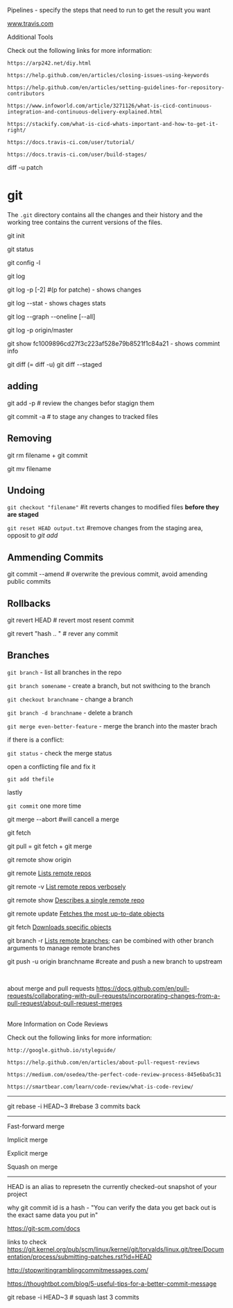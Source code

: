 
Pipelines - specify the steps that need to run to get the result you want

www.travis.com

Additional Tools

Check out the following links for more information:

    https://arp242.net/diy.html 

    https://help.github.com/en/articles/closing-issues-using-keywords

    https://help.github.com/en/articles/setting-guidelines-for-repository-contributors 

    https://www.infoworld.com/article/3271126/what-is-cicd-continuous-integration-and-continuous-delivery-explained.html

    https://stackify.com/what-is-cicd-whats-important-and-how-to-get-it-right/

    https://docs.travis-ci.com/user/tutorial/

    https://docs.travis-ci.com/user/build-stages/


diff -u
patch

# git
The `.git` directory contains all the changes and their history and the working tree contains the current versions of the files.

git init

git status

git config -l

git log

git log -p [-2] #(p for patche) - shows changes

git log --stat - shows chages stats

git log --graph --oneline [--all]

git log -p origin/master

git show fc1009896cd27f3c223af528e79b8521f1c84a21 - shows commint info

git diff  (= diff -u)
git diff --staged


## adding
git add -p # review the changes befor stagign them

git commit -a # to stage any changes to tracked files

## Removing

git rm filename + git commit

git mv filename

## Undoing

`git checkout "filename"` #it reverts changes to modified files **before they are staged**


`git reset HEAD output.txt` #remove changes from the staging area, opposit to *git add* 


## Ammending Commits

git commit --amend # overwrite the previous commit, avoid amending public commits

## Rollbacks

git revert HEAD # revert most resent commit

git revert "hash .. " # rever any commit

## Branches

`git branch` - list all branches in the repo

`git branch somename` - create a branch, but not swithcing to the branch

`git checkout branchname` - change a branch 

`git branch -d branchname` - delete a branch

`git merge even-better-feature` - merge the branch into the master brach

if there is a conflict:

`git status` - check the merge status

open a conflicting file and fix it

`git add thefile`

lastly

`git commit` one more time


git merge --abort #will cancell a merge


git fetch 

git pull = git fetch + git merge

git remote show origin


git remote [Lists remote repos](https://git-scm.com/docs/git-remote)

git remote -v [List remote repos verbosely](https://git-scm.com/docs/git-remote#Documentation/git-remote.txt--v)

git remote show <name> [Describes a single remote repo](https://git-scm.com/docs/git-remote#Documentation/git-remote.txt-emshowem)

git remote update [Fetches the most up-to-date objects](https://git-scm.com/docs/git-remote#Documentation/git-remote.txt-emupdateem)

git fetch [Downloads specific objects](https://git-scm.com/docs/git-fetch)

git branch -r [Lists remote branches](https://git-scm.com/docs/git-branch#Documentation/git-branch.txt--r); can be combined with other branch arguments to manage remote branches

git push -u origin branchname #create and push a new branch to upstream

<br>

about merge and pull requests https://docs.github.com/en/pull-requests/collaborating-with-pull-requests/incorporating-changes-from-a-pull-request/about-pull-request-merges

<br>
More Information on Code Reviews

Check out the following links for more information:

    http://google.github.io/styleguide/

    https://help.github.com/en/articles/about-pull-request-reviews

    https://medium.com/osedea/the-perfect-code-review-process-845e6ba5c31

    https://smartbear.com/learn/code-review/what-is-code-review/

---
git rebase -i HEAD~3 #rebase 3 commits back 

---

Fast-forward merge

Implicit merge

Explicit merge

Squash on merge

---
HEAD is an alias to represetn the currently checked-out snapshot of your project

why git commit id is a hash - "You can verify the data you get back out is the exact same data you put in"

https://git-scm.com/docs

links to check
https://git.kernel.org/pub/scm/linux/kernel/git/torvalds/linux.git/tree/Documentation/process/submitting-patches.rst?id=HEAD

http://stopwritingramblingcommitmessages.com/

https://thoughtbot.com/blog/5-useful-tips-for-a-better-commit-message


git rebase -i HEAD~3 # squash last 3 commits


